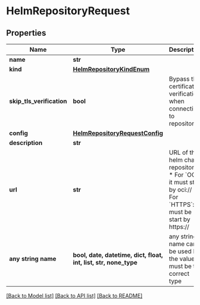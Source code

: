 # HelmRepositoryRequest


## Properties
Name | Type | Description | Notes
------------ | ------------- | ------------- | -------------
**name** | **str** |  | 
**kind** | [**HelmRepositoryKindEnum**](HelmRepositoryKindEnum.md) |  | 
**skip_tls_verification** | **bool** | Bypass tls certificate verification when connecting to repository | 
**config** | [**HelmRepositoryRequestConfig**](HelmRepositoryRequestConfig.md) |  | 
**description** | **str** |  | [optional] 
**url** | **str** | URL of the helm chart repository: * For &#x60;OCI&#x60;: it must start by oci:// * For &#x60;HTTPS&#x60;: it must be start by https://  | [optional] 
**any string name** | **bool, date, datetime, dict, float, int, list, str, none_type** | any string name can be used but the value must be the correct type | [optional]

[[Back to Model list]](../README.md#documentation-for-models) [[Back to API list]](../README.md#documentation-for-api-endpoints) [[Back to README]](../README.md)



